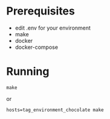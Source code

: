 # Prerequisites

* edit .env for your environment
* make
* docker
* docker-compose

# Running

`make`

or

`hosts=tag_environment_chocolate make`

